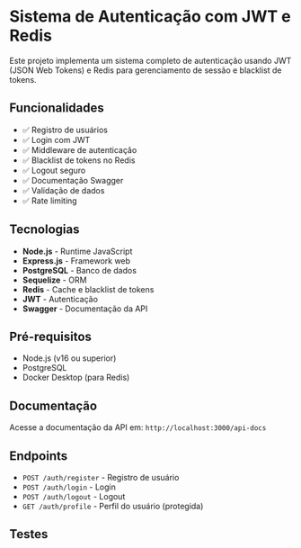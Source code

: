 # Sistema de Autenticação com JWT e Redis

Este projeto implementa um sistema completo de autenticação usando JWT (JSON Web Tokens) e Redis para gerenciamento de sessão e blacklist de tokens.

## Funcionalidades

- ✅ Registro de usuários
- ✅ Login com JWT
- ✅ Middleware de autenticação
- ✅ Blacklist de tokens no Redis
- ✅ Logout seguro
- ✅ Documentação Swagger
- ✅ Validação de dados
- ✅ Rate limiting

## Tecnologias

- **Node.js** - Runtime JavaScript
- **Express.js** - Framework web
- **PostgreSQL** - Banco de dados
- **Sequelize** - ORM
- **Redis** - Cache e blacklist de tokens
- **JWT** - Autenticação
- **Swagger** - Documentação da API

## Pré-requisitos

- Node.js (v16 ou superior)
- PostgreSQL
- Docker Desktop (para Redis)


## Documentação

Acesse a documentação da API em: `http://localhost:3000/api-docs`

## Endpoints

- `POST /auth/register` - Registro de usuário
- `POST /auth/login` - Login
- `POST /auth/logout` - Logout
- `GET /auth/profile` - Perfil do usuário (protegida)

## Testes

